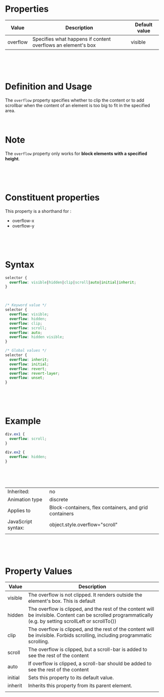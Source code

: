 # Properties

| Value    | Description                                                  | Default value |
| -------- | ------------------------------------------------------------ | ------------- |
| overflow | Specifies what happens if content overflows an element's box | visible       |

&nbsp;

&nbsp;

# Definition and Usage

The `overflow` property specifies whether to clip the content or to add scrollbar when the content of an element is too big to fit in the specified area.

&nbsp;

# Note

The `overflow` property only works for **block elements with a specified height**.

&nbsp;

&nbsp;

# Constituent properties

This property is a shorthand for :

- overflow-x
- overflow-y

&nbsp;

&nbsp;

# Syntax

```css
selector {
  overflow: visible|hidden|clip|scroll|auto|initial|inherit;
}
```

&nbsp;

```css
/* Keyword value */
selector {
  overflow: visible;
  overflow: hidden;
  overflow: clip;
  overflow: scroll;
  overflow: auto;
  overflow: hidden visible;
}

/* Global values */
selector {
  overflow: inherit;
  overflow: initial;
  overflow: revert;
  overflow: revert-layer;
  overflow: unset;
}
```

&nbsp;

&nbsp;

# Example

```css
div.ex1 {
  overflow: scroll;
}

div.ex2 {
  overflow: hidden;
}
```

&nbsp;

&nbsp;

|                    |                                                        |
| ------------------ | ------------------------------------------------------ |
| Inherited:         | no                                                     |
| Animation type     | discrete                                               |
| Applies to         | Block-containers, flex containers, and grid containers |
| JavaScript syntax: | object.style.overflow="scroll"                         |
|                    |                                                        |

&nbsp;

&nbsp;

# Property Values

| Value   | Description                                                                                                                                                 |
| ------- | ----------------------------------------------------------------------------------------------------------------------------------------------------------- |
| visible | The overflow is not clipped. It renders outside the element's box. This is default                                                                          |
| hidden  | The overflow is clipped, and the rest of the content will be invisible. Content can be scrolled programmatically (e.g. by setting scrollLeft or scrollTo()) |
| clip    | The overflow is clipped, and the rest of the content will be invisible. Forbids scrolling, including programmatic scrolling.                                |
| scroll  | The overflow is clipped, but a scroll-bar is added to see the rest of the content                                                                           |
| auto    | If overflow is clipped, a scroll-bar should be added to see the rest of the content                                                                         |
| initial | Sets this property to its default value.                                                                                                                    |
| inherit | Inherits this property from its parent element.                                                                                                             |
|         |                                                                                                                                                             |

&nbsp;

&nbsp;
